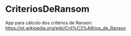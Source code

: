 # CriteriosDeRansom

App para cálculo dos critérios de Ranson:
https://pt.wikipedia.org/wiki/Crit%C3%A9rios_de_Ranson
